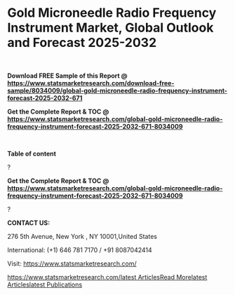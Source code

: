 <h1>Gold Microneedle Radio Frequency Instrument Market, Global Outlook and Forecast 2025-2032</h1><br/><p><strong>Download FREE Sample of this Report @ <a href="https://www.statsmarketresearch.com/download-free-sample/8034009/global-gold-microneedle-radio-frequency-instrument-forecast-2025-2032-671">https://www.statsmarketresearch.com/download-free-sample/8034009/global-gold-microneedle-radio-frequency-instrument-forecast-2025-2032-671</a></strong></p>
 
 
 
 <div><b>Get the Complete Report & TOC @ <a href="https://www.statsmarketresearch.com/global-gold-microneedle-radio-frequency-instrument-forecast-2025-2032-671-8034009">https://www.statsmarketresearch.com/global-gold-microneedle-radio-frequency-instrument-forecast-2025-2032-671-8034009</a></b></div>
 
 
 
 <p><br />
 
 <b>Table of content</b></p>
 
 
 
 <p>? </p>
 
 
 
 <div><b>Get the Complete Report & TOC @ <a href="https://www.statsmarketresearch.com/global-gold-microneedle-radio-frequency-instrument-forecast-2025-2032-671-8034009">https://www.statsmarketresearch.com/global-gold-microneedle-radio-frequency-instrument-forecast-2025-2032-671-8034009</a></b></div>
 
 
 
 <p>? </p>
 
 
 
 <p><b>CONTACT US:</b><br />
 
 276 5th Avenue, New York , NY 10001,United States<br />
 
 International: (+1) 646 781 7170 / +91 8087042414<br />
 
 Visit: <a href="https://www.statsmarketresearch.com/">https://www.statsmarketresearch.com/</a><br />
 
 <a href="https://gyeongbokgung.com">https://www.statsmarketresearch.com/</a><a href="https://hallyeomaritime.com">latest Articles</a><a href="https://jingwansa.com">Read More</a><a href="https://nguoiviet.jp/">latest Articles</a><a href="https://www.intelmarketresearch.com/">latest Publications</a></p>